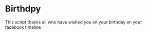 Birthdpy
========

This script thanks all who have wished you on your birthday on your facebook timeline
